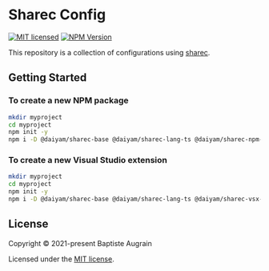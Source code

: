 Sharec Config
=============

[![MIT licensed](https://img.shields.io/badge/license-MIT-blue.svg)](./LICENSE)
[![NPM Version](https://img.shields.io/npm/v/PACKAGE_NAME.svg?colorB=green)](https://www.npmjs.com/package/PACKAGE_NAME)

This repository is a collection of configurations using [sharec](https://github.com/lamartire/sharec).

Getting Started
---------------

### To create a new NPM package

```sh
mkdir myproject
cd myproject
npm init -y
npm i -D @daiyam/sharec-base @daiyam/sharec-lang-ts @daiyam/sharec-npm-ts
```

### To create a new Visual Studio extension

```sh
mkdir myproject
cd myproject
npm init -y
npm i -D @daiyam/sharec-base @daiyam/sharec-lang-ts @daiyam/sharec-vsx-ts
```

License
-------

Copyright &copy; 2021-present Baptiste Augrain

Licensed under the [MIT license](https://opensource.org/licenses/MIT).
